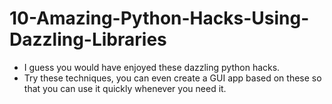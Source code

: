# 10-Amazing-Python-Hacks-Using-Dazzling-Libraries
* I guess you would have enjoyed these dazzling python hacks.
* Try these techniques, you can even create a GUI app based on these so that you can use it quickly whenever you need it.

